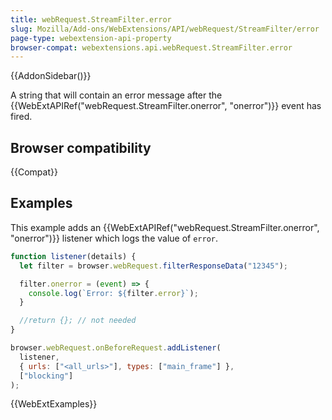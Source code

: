 ```yaml
---
title: webRequest.StreamFilter.error
slug: Mozilla/Add-ons/WebExtensions/API/webRequest/StreamFilter/error
page-type: webextension-api-property
browser-compat: webextensions.api.webRequest.StreamFilter.error
---
```


{{AddonSidebar()}}

A string that will contain an error message after the {{WebExtAPIRef("webRequest.StreamFilter.onerror", "onerror")}} event has fired.

## Browser compatibility

{{Compat}}

## Examples

This example adds an {{WebExtAPIRef("webRequest.StreamFilter.onerror", "onerror")}} listener which logs the value of `error`.

```js
function listener(details) {
  let filter = browser.webRequest.filterResponseData("12345");

  filter.onerror = (event) => {
    console.log(`Error: ${filter.error}`);
  }

  //return {}; // not needed
}

browser.webRequest.onBeforeRequest.addListener(
  listener,
  { urls: ["<all_urls>"], types: ["main_frame"] },
  ["blocking"]
);
```

{{WebExtExamples}}
